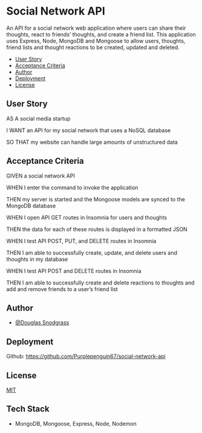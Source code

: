 
# Social Network API

An API for a social network web application where users can share their thoughts, react to friends’ thoughts, and create a friend list. This application uses Express, Node, MongoDB and Mongoose to allow users, thoughts, friend lists and thought reactions to be created, updated and deleted.

- [User Story](#user-story)
- [Acceptance Criteria](#acceptance-criteria)
- [Author](#author)
- [Deployment](#deployment)
- [License](#license)

## User Story

AS A social media startup

I WANT an API for my social network that uses a NoSQL database

SO THAT my website can handle large amounts of unstructured data

## Acceptance Criteria

GIVEN a social network API

WHEN I enter the command to invoke the application

THEN my server is started and the Mongoose models are synced to the MongoDB database

WHEN I open API GET routes in Insomnia for users and thoughts

THEN the data for each of these routes is displayed in a formatted JSON

WHEN I test API POST, PUT, and DELETE routes in Insomnia

THEN I am able to successfully create, update, and delete users and thoughts in my database

WHEN I test API POST and DELETE routes in Insomnia

THEN I am able to successfully create and delete reactions to thoughts and add and remove friends to a user’s friend list




## Author

- [@Douglas Snodgrass](https://www.github.com/purplepenguin67)


## Deployment




Github: https://github.com/Purplepenguin67/social-network-api





## License

[MIT](https://choosealicense.com/licenses/mit/)


## Tech Stack

* MongoDB, Mongoose, Express, Node, Nodemon

